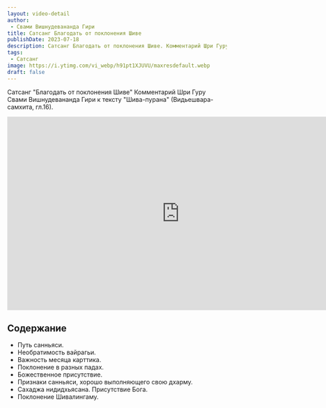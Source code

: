 ```yaml
---
layout: video-detail
author:
 - Свами Вишнудевананда Гири
title: Сатсанг Благодать от поклонения Шиве
publishDate: 2023-07-18
description: Сатсанг Благодать от поклонения Шиве. Комментарий Шри Гуру Свами Вишнудевананда Гири к тексту "Шива-пурана" (Видьешвара-самхита, гл.16).
tags: 
 - Сатсанг
image: https://i.ytimg.com/vi_webp/h91pt1XJUVU/maxresdefault.webp
draft: false
---
```


 Сатсанг "Благодать от поклонения Шиве"
Комментарий Шри Гуру Свами Вишнудевананда Гири к тексту "Шива-пурана" (Видьешвара-самхита, гл.16).

<iframe width="790" height="444" src="https://www.youtube.com/embed/h91pt1XJUVU" frameborder="0" allowfullscreen=""></iframe> 

## Содержание

- Путь санньяси.
- Необратимость вайрагьи.
- Важность месяца карттика.
- Поклонение в разных падах.
- Божественное присутствие.
- Признаки санньяси, хорошо выполняющего свою дхарму.
- Сахаджа нидидхьясана. Присутствие Бога.
- Поклонение Шивалингаму.